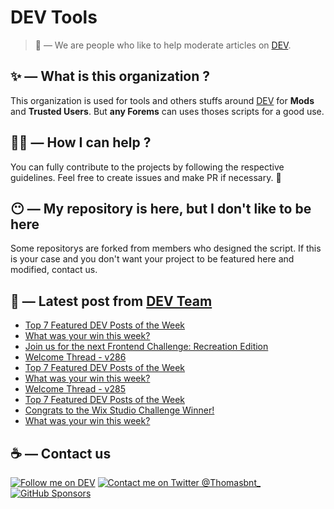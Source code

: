 # DEV Tools

> 🔧 — We are people who like to help moderate articles on [DEV](https://dev.to).

## ✨ — What is this organization ?

This organization is used for tools and others stuffs around [DEV](https://dev.to) for **Mods** and **Trusted Users**. But __any Forems__ can uses thoses scripts for a good use.


## 💪🏼 — How I can help ?

You can fully contribute to the projects by following the respective guidelines. Feel free to create issues and make PR if necessary. 🎉

## 😶 — My repository is here, but I don't like to be here

Some repositorys are forked from members who designed the script. If this is your case and you don't want your project to be featured here and modified, contact us.

## 📝 — Latest post from [DEV Team](https://dev.to/devteam)

<!-- BLOG-POST-LIST:START -->
- [Top 7 Featured DEV Posts of the Week](https://dev.to/devteam/top-7-featured-dev-posts-of-the-week-2751)
- [What was your win this week?](https://dev.to/devteam/what-was-your-win-this-week-33jf)
- [Join us for the next Frontend Challenge: Recreation Edition](https://dev.to/devteam/join-us-for-the-next-frontend-challenge-recreation-edition-222n)
- [Welcome Thread - v286](https://dev.to/devteam/welcome-thread-v286-3kl3)
- [Top 7 Featured DEV Posts of the Week](https://dev.to/devteam/top-7-featured-dev-posts-of-the-week-pol)
- [What was your win this week?](https://dev.to/devteam/what-was-your-win-this-week-3cke)
- [Welcome Thread - v285](https://dev.to/devteam/welcome-thread-v285-3ddb)
- [Top 7 Featured DEV Posts of the Week](https://dev.to/devteam/top-7-featured-dev-posts-of-the-week-k38)
- [Congrats to the Wix Studio Challenge Winner!](https://dev.to/devteam/congrats-to-the-wix-studio-challenge-winners-1d23)
- [What was your win this week?](https://dev.to/devteam/what-was-your-win-this-week-2gej)
<!-- BLOG-POST-LIST:END -->


## ☕ — Contact us

[![Follow me on DEV](https://img.shields.io/badge/dev.to-%2308090A.svg?&style=for-the-badge&logo=dev.to&logoColor=white&alt=devto)](https://dev.to/thomasbnt)
[![Contact me on Twitter @Thomasbnt_](https://img.shields.io/badge/Contact%20me%20on%20Twitter-%231DA1F2.svg?&style=for-the-badge&logo=twitter&logoColor=white&alt=twitter)](https://twitter.com/messages/1142357270-1142357270?text=Hello,%20I%20contact%20you%20from%20devtotools%20&recipient_id=1142357270) [![GitHub Sponsors](https://img.shields.io/badge/Sponsor%20me-%23EA54AE.svg?&style=for-the-badge&logo=github-sponsors&logoColor=white)](https://github.com/sponsors/thomasbnt)


